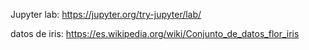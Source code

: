 Jupyter lab:
https://jupyter.org/try-jupyter/lab/

datos de iris:
https://es.wikipedia.org/wiki/Conjunto_de_datos_flor_iris
